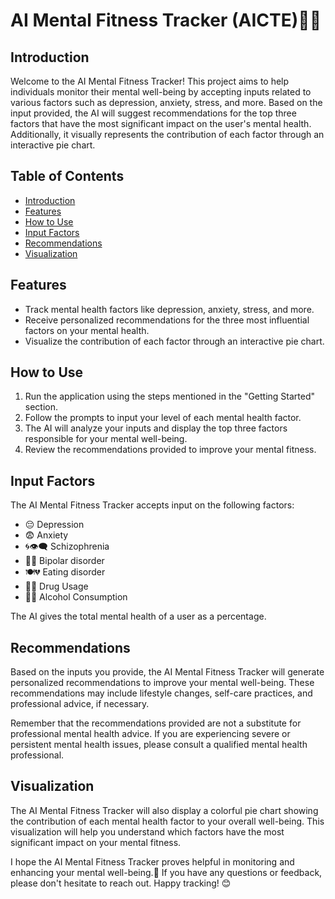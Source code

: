 # AI Mental Fitness Tracker (AICTE)🧠💪


## Introduction

Welcome to the AI Mental Fitness Tracker! This project aims to help individuals monitor their mental well-being by accepting inputs related to various factors such as depression, anxiety, stress, and more. Based on the input provided, the AI will suggest recommendations for the top three factors that have the most significant impact on the user's mental health. Additionally, it visually represents the contribution of each factor through an interactive pie chart.

## Table of Contents

- [Introduction](#introduction)
- [Features](#features)
- [How to Use](#how-to-use)
- [Input Factors](#input-factors)
- [Recommendations](#recommendations)
- [Visualization](#visualization)


## Features

- Track mental health factors like depression, anxiety, stress, and more.
- Receive personalized recommendations for the three most influential factors on your mental health.
- Visualize the contribution of each factor through an interactive pie chart.

## How to Use

1. Run the application using the steps mentioned in the "Getting Started" section.
2. Follow the prompts to input your level of each mental health factor.
3. The AI will analyze your inputs and display the top three factors responsible for your mental well-being.
4. Review the recommendations provided to improve your mental fitness.

## Input Factors

The AI Mental Fitness Tracker accepts input on the following factors:

- 😔 Depression
- 😨 Anxiety
- 🌀👁️‍🗨️ Schizophrenia
- 🎢😔 Bipolar disorder
- 🍽️💔 Eating disorder
- 💊🚬 Drug Usage
- 🍺🍷 Alcohol Consumption

The AI gives the total mental health of a user as a percentage.

## Recommendations

Based on the inputs you provide, the AI Mental Fitness Tracker will generate personalized recommendations to improve your mental well-being. These recommendations may include lifestyle changes, self-care practices, and professional advice, if necessary.

Remember that the recommendations provided are not a substitute for professional mental health advice. If you are experiencing severe or persistent mental health issues, please consult a qualified mental health professional.

## Visualization

The AI Mental Fitness Tracker will also display a colorful pie chart showing the contribution of each mental health factor to your overall well-being. This visualization will help you understand which factors have the most significant impact on your mental fitness.


I hope the AI Mental Fitness Tracker proves helpful in monitoring and enhancing your mental well-being.🌟 If you have any questions or feedback, please don't hesitate to reach out. Happy tracking! 😊
